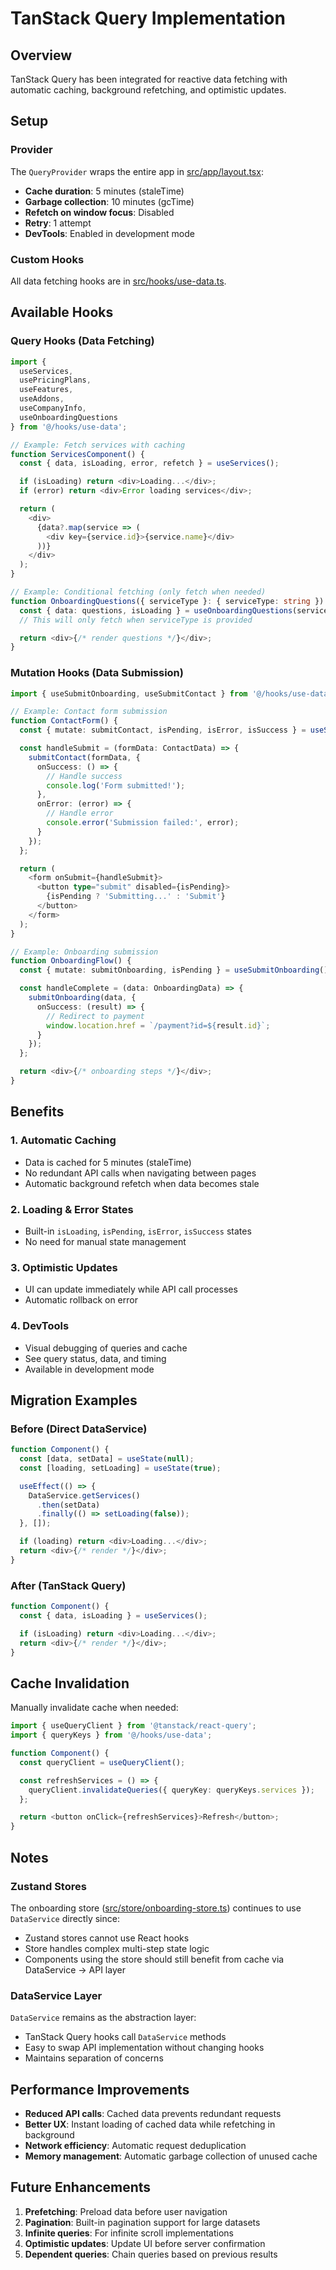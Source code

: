 # TanStack Query Implementation

## Overview
TanStack Query has been integrated for reactive data fetching with automatic caching, background refetching, and optimistic updates.

## Setup

### Provider
The `QueryProvider` wraps the entire app in [src/app/layout.tsx](src/app/layout.tsx):
- **Cache duration**: 5 minutes (staleTime)
- **Garbage collection**: 10 minutes (gcTime)
- **Refetch on window focus**: Disabled
- **Retry**: 1 attempt
- **DevTools**: Enabled in development mode

### Custom Hooks
All data fetching hooks are in [src/hooks/use-data.ts](src/hooks/use-data.ts).

## Available Hooks

### Query Hooks (Data Fetching)

```typescript
import {
  useServices,
  usePricingPlans,
  useFeatures,
  useAddons,
  useCompanyInfo,
  useOnboardingQuestions
} from '@/hooks/use-data';

// Example: Fetch services with caching
function ServicesComponent() {
  const { data, isLoading, error, refetch } = useServices();

  if (isLoading) return <div>Loading...</div>;
  if (error) return <div>Error loading services</div>;

  return (
    <div>
      {data?.map(service => (
        <div key={service.id}>{service.name}</div>
      ))}
    </div>
  );
}

// Example: Conditional fetching (only fetch when needed)
function OnboardingQuestions({ serviceType }: { serviceType: string }) {
  const { data: questions, isLoading } = useOnboardingQuestions(serviceType);
  // This will only fetch when serviceType is provided

  return <div>{/* render questions */}</div>;
}
```

### Mutation Hooks (Data Submission)

```typescript
import { useSubmitOnboarding, useSubmitContact } from '@/hooks/use-data';

// Example: Contact form submission
function ContactForm() {
  const { mutate: submitContact, isPending, isError, isSuccess } = useSubmitContact();

  const handleSubmit = (formData: ContactData) => {
    submitContact(formData, {
      onSuccess: () => {
        // Handle success
        console.log('Form submitted!');
      },
      onError: (error) => {
        // Handle error
        console.error('Submission failed:', error);
      }
    });
  };

  return (
    <form onSubmit={handleSubmit}>
      <button type="submit" disabled={isPending}>
        {isPending ? 'Submitting...' : 'Submit'}
      </button>
    </form>
  );
}

// Example: Onboarding submission
function OnboardingFlow() {
  const { mutate: submitOnboarding, isPending } = useSubmitOnboarding();

  const handleComplete = (data: OnboardingData) => {
    submitOnboarding(data, {
      onSuccess: (result) => {
        // Redirect to payment
        window.location.href = `/payment?id=${result.id}`;
      }
    });
  };

  return <div>{/* onboarding steps */}</div>;
}
```

## Benefits

### 1. Automatic Caching
- Data is cached for 5 minutes (staleTime)
- No redundant API calls when navigating between pages
- Automatic background refetch when data becomes stale

### 2. Loading & Error States
- Built-in `isLoading`, `isPending`, `isError`, `isSuccess` states
- No need for manual state management

### 3. Optimistic Updates
- UI can update immediately while API call processes
- Automatic rollback on error

### 4. DevTools
- Visual debugging of queries and cache
- See query status, data, and timing
- Available in development mode

## Migration Examples

### Before (Direct DataService)
```typescript
function Component() {
  const [data, setData] = useState(null);
  const [loading, setLoading] = useState(true);

  useEffect(() => {
    DataService.getServices()
      .then(setData)
      .finally(() => setLoading(false));
  }, []);

  if (loading) return <div>Loading...</div>;
  return <div>{/* render */}</div>;
}
```

### After (TanStack Query)
```typescript
function Component() {
  const { data, isLoading } = useServices();

  if (isLoading) return <div>Loading...</div>;
  return <div>{/* render */}</div>;
}
```

## Cache Invalidation

Manually invalidate cache when needed:

```typescript
import { useQueryClient } from '@tanstack/react-query';
import { queryKeys } from '@/hooks/use-data';

function Component() {
  const queryClient = useQueryClient();

  const refreshServices = () => {
    queryClient.invalidateQueries({ queryKey: queryKeys.services });
  };

  return <button onClick={refreshServices}>Refresh</button>;
}
```

## Notes

### Zustand Stores
The onboarding store ([src/store/onboarding-store.ts](src/store/onboarding-store.ts)) continues to use `DataService` directly since:
- Zustand stores cannot use React hooks
- Store handles complex multi-step state logic
- Components using the store should still benefit from cache via DataService → API layer

### DataService Layer
`DataService` remains as the abstraction layer:
- TanStack Query hooks call `DataService` methods
- Easy to swap API implementation without changing hooks
- Maintains separation of concerns

## Performance Improvements

- **Reduced API calls**: Cached data prevents redundant requests
- **Better UX**: Instant loading of cached data while refetching in background
- **Network efficiency**: Automatic request deduplication
- **Memory management**: Automatic garbage collection of unused cache

## Future Enhancements

1. **Prefetching**: Preload data before user navigation
2. **Pagination**: Built-in pagination support for large datasets
3. **Infinite queries**: For infinite scroll implementations
4. **Optimistic updates**: Update UI before server confirmation
5. **Dependent queries**: Chain queries based on previous results
